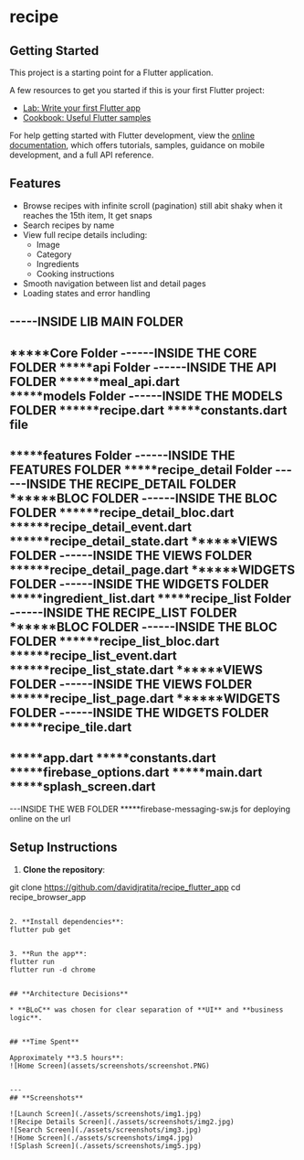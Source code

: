 # recipe

## Getting Started

This project is a starting point for a Flutter application.

A few resources to get you started if this is your first Flutter project:

- [Lab: Write your first Flutter app](https://docs.flutter.dev/get-started/codelab)
- [Cookbook: Useful Flutter samples](https://docs.flutter.dev/cookbook)

For help getting started with Flutter development, view the
[online documentation](https://docs.flutter.dev/), which offers tutorials,
samples, guidance on mobile development, and a full API reference.


## Features

* Browse recipes with infinite scroll (pagination) still abit shaky when it reaches the 15th item, It get snaps
* Search recipes by name
* View full recipe details including:
  * Image
  * Category
  * Ingredients
  * Cooking instructions
* Smooth navigation between list and detail pages
* Loading states and error handling



-----INSIDE LIB MAIN FOLDER
-----------------------------------
*****Core Folder
    ------INSIDE THE CORE FOLDER
    *****api Folder
        ------INSIDE THE API FOLDER
               ******meal_api.dart    
    *****models Folder
        ------INSIDE THE MODELS FOLDER
              ******recipe.dart 
    *****constants.dart file
------------------------------------
*****features Folder
      ------INSIDE THE FEATURES FOLDER
          *****recipe_detail Folder
              ------INSIDE THE RECIPE_DETAIL FOLDER
                    ******BLOC FOLDER 
                    ------INSIDE THE BLOC FOLDER
                          ******recipe_detail_bloc.dart 
                          ******recipe_detail_event.dart 
                          ******recipe_detail_state.dart 
                    ******VIEWS FOLDER 
                    ------INSIDE THE VIEWS FOLDER
                          ******recipe_detail_page.dart
                    ******WIDGETS FOLDER 
                    ------INSIDE THE WIDGETS FOLDER
                          *****ingredient_list.dart
          *****recipe_list Folder
              ------INSIDE THE RECIPE_LIST FOLDER
                    ******BLOC FOLDER 
                    ------INSIDE THE BLOC FOLDER
                          ******recipe_list_bloc.dart 
                          ******recipe_list_event.dart 
                          ******recipe_list_state.dart 
                    ******VIEWS FOLDER 
                    ------INSIDE THE VIEWS FOLDER
                          ******recipe_list_page.dart
                    ******WIDGETS FOLDER 
                    ------INSIDE THE WIDGETS FOLDER
                          *****recipe_tile.dart
--------------------------------------------------------
*****app.dart
*****constants.dart
*****firebase_options.dart
*****main.dart
*****splash_screen.dart
---------------------------------------------------------
---INSIDE THE WEB FOLDER
*****firebase-messaging-sw.js for deploying online on the url

## **Setup Instructions**

1. **Clone the repository**:


git clone <https://github.com/davidjratita/recipe_flutter_app>
cd recipe_browser_app
```

2. **Install dependencies**:
flutter pub get


3. **Run the app**:
flutter run
flutter run -d chrome


## **Architecture Decisions**

* **BLoC** was chosen for clear separation of **UI** and **business logic**.


## **Time Spent**

Approximately **3.5 hours**:
![Home Screen](assets/screenshots/screenshot.PNG)


---
## **Screenshots**

![Launch Screen](./assets/screenshots/img1.jpg)
![Recipe Details Screen](./assets/screenshots/img2.jpg)
![Search Screen](./assets/screenshots/img3.jpg)
![Home Screen](./assets/screenshots/img4.jpg)
![Splash Screen](./assets/screenshots/img5.jpg)
